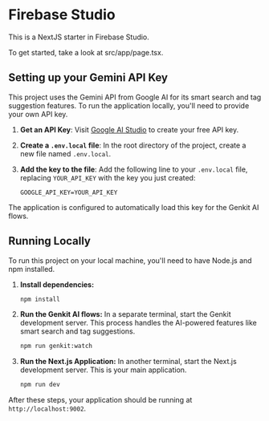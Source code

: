 # Firebase Studio

This is a NextJS starter in Firebase Studio.

To get started, take a look at src/app/page.tsx.

## Setting up your Gemini API Key

This project uses the Gemini API from Google AI for its smart search and tag suggestion features. To run the application locally, you'll need to provide your own API key.

1.  **Get an API Key**: Visit [Google AI Studio](https://aistudio.google.com/app/apikey) to create your free API key.

2.  **Create a `.env.local` file**: In the root directory of the project, create a new file named `.env.local`.

3.  **Add the key to the file**: Add the following line to your `.env.local` file, replacing `YOUR_API_KEY` with the key you just created:
    ```
    GOOGLE_API_KEY=YOUR_API_KEY
    ```

The application is configured to automatically load this key for the Genkit AI flows.

## Running Locally

To run this project on your local machine, you'll need to have Node.js and npm installed.

1.  **Install dependencies:**
    ```bash
    npm install
    ```

2.  **Run the Genkit AI flows:**
    In a separate terminal, start the Genkit development server. This process handles the AI-powered features like smart search and tag suggestions.
    ```bash
    npm run genkit:watch
    ```

3.  **Run the Next.js Application:**
    In another terminal, start the Next.js development server. This is your main application.
    ```bash
    npm run dev
    ```

After these steps, your application should be running at `http://localhost:9002`.
